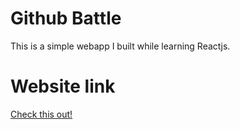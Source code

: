 # Github Battle
This is a simple webapp I built while learning Reactjs.

# Website link
[Check this out!](https://github-battle-1b7bb.firebaseapp.com)